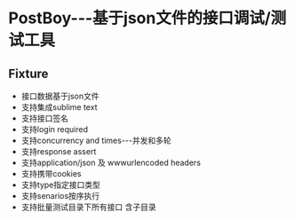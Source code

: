 # PostBoy---基于json文件的接口调试/测试工具

## Fixture
* 接口数据基于json文件
* 支持集成sublime text
* 支持接口签名
* 支持login required
* 支持concurrency and times---并发和多轮
* 支持response assert
* 支持application/json 及 wwwurlencoded headers
* 支持携带cookies
* 支持type指定接口类型
* 支持senarios按序执行
* 支持批量测试目录下所有接口 含子目录
